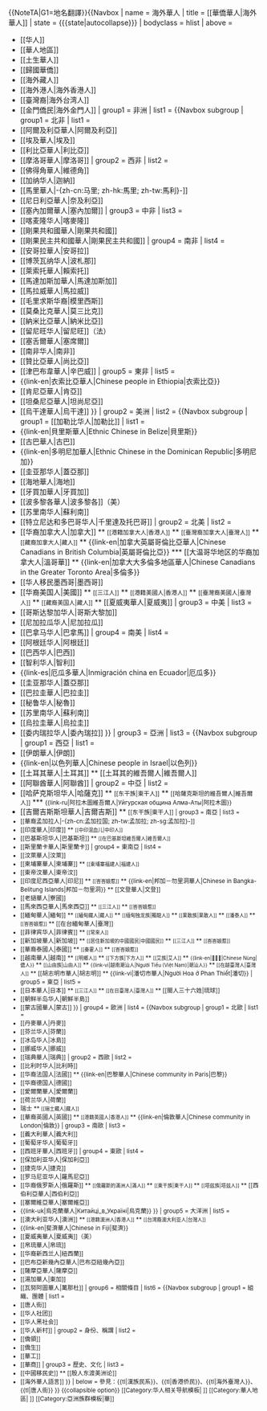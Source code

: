 <noinclude>{{NoteTA|G1=地名翻譯}}</noinclude>{{Navbox
| name = 海外華人
| title = [[華僑華人|海外華人]]
| state = {{{state|autocollapse}}}
| bodyclass = hlist
| above = 
* [[华人]]
* [[華人地區]]
* [[土生華人]]
* [[歸國華僑]]
* [[海外藏人]]
* [[海外港人|海外香港人]]
* [[臺灣裔|海外台湾人]]
* [[金門僑民|海外金門人]]
| group1 = 非洲
| list1 = {{Navbox subgroup
 | group1 = 北非
 | list1 =
* [[阿爾及利亞華人|阿爾及利亞]]
* [[埃及華人|埃及]]
* [[利比亞華人|利比亞]]
* [[摩洛哥華人|摩洛哥]]
 | group2 = 西非
 | list2 =
* [[佛得角華人|維德角]]
* [[加纳华人|迦納]]
* [[馬里華人|-{zh-cn:马里; zh-hk:馬里; zh-tw:馬利}-]]
* [[尼日利亞華人|奈及利亞]]
* [[塞內加爾華人|塞內加爾]]
 | group3 = 中非
 | list3 =
* [[喀麦隆华人|喀麥隆]]
* [[剛果共和國華人|剛果共和國]]
* [[剛果民主共和國華人|剛果民主共和國]]
 | group4 = 南非
 | list4 =
* [[安哥拉華人|安哥拉]]
* [[博茨瓦纳华人|波札那]]
* [[萊索托華人|賴索托]]
* [[馬達加斯加華人|馬達加斯加]]
* [[馬拉威華人|馬拉威]]
* [[毛里求斯华裔|模里西斯]]
* [[莫桑比克華人|莫三比克]]
* [[納米比亞華人|納米比亞]]
* [[留尼旺华人|留尼旺]]（法）
* [[塞舌爾華人|塞席爾]]
* [[南非华人|南非]]
* [[贊比亞華人|尚比亞]]
* [[津巴布韋華人|辛巴威]]
 | group5 = 東非
 | list5 =
* {{link-en|衣索比亞華人|Chinese people in Ethiopia|衣索比亞}}
* [[肯尼亞華人|肯亞]]
* [[坦桑尼亞華人|坦尚尼亞]]
* [[烏干達華人|烏干達]]
}}
| group2 = 美洲
| list2 = {{Navbox subgroup
 | group1 = [[加勒比华人|加勒比]]
 | list1 =
* {{link-en|貝里斯華人|Ethnic Chinese in Belize|貝里斯}}
* [[古巴華人|古巴]]
* {{link-en|多明尼加華人|Ethnic Chinese in the Dominican Republic|多明尼加}}
* [[圭亚那华人|蓋亞那]]
* [[海地華人|海地]]
* [[牙買加華人|牙買加]]
* [[波多黎各華人|波多黎各]]（美）
* [[苏里南华人|蘇利南]]
* [[特立尼达和多巴哥华人|千里達及托巴哥]]
 | group2 = 北美
 | list2 =
* [[华裔加拿大人|加拿大]]
** <small>[[港籍加拿大人|香港人]]</small>
** <small>[[臺灣裔加拿大人|臺灣人]]</small>
** <small>[[藏裔加拿大人|藏人]]</small>
** {{link-en|加拿大英屬哥倫比亞華人|Chinese Canadians in British Columbia|英屬哥倫比亞}}
*** [[大温哥华地区的华裔加拿大人|溫哥華]]
** {{link-en|加拿大大多倫多地區華人|Chinese Canadians in the Greater Toronto Area|多倫多}}
* [[华人移民墨西哥|墨西哥]]
* [[华裔美国人|美國]]
** <small>[[三江人]]</small>
** <small>[[港籍美國人|香港人]]</small>
** <small>[[臺灣裔美國人|臺灣人]]</small>
** <small>[[藏裔美国人|藏人]]</small>
** [[夏威夷華人|夏威夷]]
 | group3 = 中美
 | list3 =
* [[哥斯达黎加华人|哥斯大黎加]]
* [[尼加拉瓜华人|尼加拉瓜]]
* [[巴拿马华人|巴拿馬]]
 | group4 = 南美
 | list4 =
* [[阿根廷华人|阿根廷]]
* [[巴西华人|巴西]]
* [[智利华人|智利]]
* {{link-es|厄瓜多華人|Inmigración china en Ecuador|厄瓜多}}
* [[圭亚那华人|蓋亞那]]
* [[巴拉圭華人|巴拉圭]]
* [[秘鲁华人|秘魯]]
* [[苏里南华人|蘇利南]]
* [[烏拉圭華人|烏拉圭]]
* [[委内瑞拉华人|委內瑞拉]]
}}
| group3 = 亞洲
| list3 = {{Navbox subgroup
 | group1 = 西亞
 | list1 =
* [[伊朗華人|伊朗]]
* {{link-en|以色列華人|Chinese people in Israel|以色列}}
* [[土耳其華人|土耳其]]
** [[土耳其的維吾爾人|維吾爾人]]
* [[阿聯酋華人|阿聯酋]]
 | group2 = 中亞
 | list2 =
* [[哈萨克斯坦华人|哈薩克]]
** <small>[[东干族|東干人]]</small>
** <small>[[哈薩克斯坦的維吾爾人|維吾爾人]]</small>
*** <small>{{link-ru|阿拉木圖維吾爾人|Уйгурская община Алма-Аты|阿拉木圖}}</small>
* [[吉爾吉斯斯坦華人|吉爾吉斯]]
** <small>[[东干族|東干人]]
 | group3 = 南亞
 | list3 =
* [[華裔孟加拉人|-{zh-cn:孟加拉国; zh-tw:孟加拉; zh-sg:孟加拉}-]]
* [[印度華人|印度]]
** <small>[[中印混血儿|中印人]]</small>
* [[巴基斯坦华人|巴基斯坦]]
** <small>[[在巴基斯坦維吾爾人|維吾爾人]]</small>
* [[斯里蘭卡華人|斯里蘭卡]]
 | group4 = 東南亞
 | list4 =
* [[汶萊華人|汶萊]]
* [[柬埔寨華人|柬埔寨]]
** <small>[[柬埔寨福建人|福建人]]</small>
* [[東帝汶華人|東帝汶]]
* [[印度尼西亞華人|印尼]]
** <small>[[峇峇娘惹]]</small>
** {{link-en|邦加－勿里洞華人|Chinese in Bangka-Belitung Islands|邦加－勿里洞}}
** [[文登華人|文登]]
* [[老撾華人|寮國]]
* [[馬來西亞華人|馬來西亞]]
** <small>[[三江人]]</small>
** <small>[[峇峇娘惹]]</small>
* [[緬甸華人|緬甸]]
** <small>[[緬甸藏人|藏人]]</small>
** <small>[[缅甸独龙族|獨龍人]]</small>
** <small>[[果敢族|果敢人]]</small>
** <small>[[潘泰人]]</small>
** <small>[[峇峇娘惹]]</small>
** [[在台緬甸華人|臺灣]]
* [[菲律宾华人|菲律賓]]
** <small>[[常來人]]</small>
* [[新加坡華人|新加坡]]
** <small>[[居住新加坡的中國國民|中國國民]]</small>
** <small>[[三江人]]</small>
** <small>[[峇峇娘惹]]</small>
* [[華裔泰國人|泰國]]
** <small>[[秦霍人]]</small>
** <small>[[峇峇娘惹]]</small>
* [[越南華人|越南]]
** <small>[[明鄉人]]</small>
** <small>[[下方族|下方人]]</small>
** <small>[[艾族|艾人]]</small>
** <small>{{link-en|𠊛華儂|Chinese Nùng|儂人}}</small>
** <small>[[山由族|山由人]]</small>
** <small>{{link-vi|越南潮汕人|Người Tiều (Việt Nam)|潮汕人}}</small>
** <small>[[在越臺灣人|臺灣人]]</small>
** [[胡志明市華人|胡志明]]
** {{link-vi|潘切市華人|Người Hoa ở Phan Thiết|潘切}}
 | group5 = 東亞
 | list5 =
* [[日本華人|日本]]
** <small>[[三江人]]</small>
** <small>[[在日臺灣人|臺灣人]]</small>
** [[閩人三十六姓|琉球]]
* [[朝鲜半岛华人|朝鮮半島]]
* [[蒙古國華人|蒙古]]
}}
| group4 = 歐洲
| list4 = {{Navbox subgroup
 | group1 = 北歐
 | list1 =
* [[丹麥華人|丹麥]]
* [[芬兰华人|芬蘭]]
* [[冰岛华人|冰島]]
* [[挪威华人|挪威]]
* [[瑞典華人|瑞典]]
 | group2 = 西歐
 | list2 =
* [[比利时华人|比利時]]
* [[华裔法国人|法國]]
** {{link-en|巴黎華人|Chinese community in Paris|巴黎}}
* [[华裔德国人|德國]]
* [[愛爾蘭華人|愛爾蘭]]
* [[荷兰华人|荷蘭]]
* 瑞士
** <small>[[瑞士藏人|藏人]]</small>
* [[華裔英國人|英國]]
** <small>[[港籍英國人|香港人]]</small>
** {{link-en|倫敦華人|Chinese community in London|倫敦}}
 | group3 = 南歐
 | list3 =
* [[義大利華人|義大利]]
* [[葡萄牙华人|葡萄牙]]
* [[西班牙華人|西班牙]]
 | group4 = 東歐
 | list4 =
* [[保加利亚华人|保加利亞]]
* [[捷克华人|捷克]]
* [[罗马尼亚华人|羅馬尼亞]]
* [[华裔俄罗斯人|俄羅斯]]
** <small>[[俄羅斯的滿洲人|滿人]]</small>
** <small>[[東干族|東干人]]</small>
** <small>[[塔兹族|塔兹人]]</small>
** [[西伯利亞華人|西伯利亞]]
* [[塞爾維亞華人|塞爾維亞]]
* {{link-uk|烏克蘭華人|Китайці_в_Україні|烏克蘭}}
}}
| group5 = 大洋洲
| list5 =
* [[澳大利亚华人|澳洲]]
** <small>[[港籍澳洲人|香港人]]</small>
** <small>[[台湾裔澳大利亚人|台灣人]]</small>
* {{link-en|斐濟華人|Chinese in Fiji|斐濟}}
* [[夏威夷華人|夏威夷]]（美）
* [[帛琉華人|帛琉]]
* [[华裔新西兰人|紐西蘭]]
* [[巴布亞新幾內亞華人|巴布亞紐幾內亞]]
* [[薩摩亞華人|薩摩亞]]
* [[湯加華人|東加]]
* [[瓦努阿圖華人|萬那杜]]
| group6 = 相關條目
| list6 = {{Navbox subgroup
 | group1 = 組織、團體
 | list1 =
* [[唐人街]]
* [[华人社团]]
* [[华人黑社会]]
* [[华人新村]]
 | group2 = 身份、稱謂
 | list2 =
* [[僑領]]
* [[僑生]]
* [[華工]]
* [[華商]]
 | group3 = 歷史、文化
 | list3 =
* [[中國移民史]]
** [[殷人东渡美洲论]]
* [[海外華人語言]]
}}
| below = 參見：{{tl|漢族民系}}、{{tl|香港侨民}}、{{tl|海外臺灣人}}、{{tl|唐人街}}
}}<noinclude>
{{collapsible option}}
[[Category:华人相关导航模板| ]]
[[Category:華人地區| ]]
[[Category:亞洲族群模板|華]]
</noinclude>
